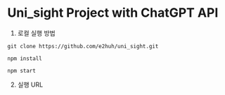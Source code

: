 # Uni_sight Project with ChatGPT API

1. 로컬 실행 방법
```
git clone https://github.com/e2huh/uni_sight.git

npm install

npm start
```
2. 실행 URL
